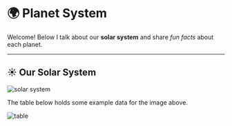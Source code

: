 # 🌍 Planet System
Welcome! Below I talk about our **solar system** and share *fun facts* about each planet.

---
## ☀️ Our Solar System

![solar system](https://upload.wikimedia.org/wikipedia/commons/a/ac/Solar_System_true_color_%28title_and_caption%29.jpg)

The table below holds some example data for the image above.

![table]()
